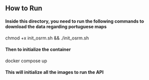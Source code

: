 ## How to Run

#### Inside this directory, you need to run the following commands to download the data regarding portuguese maps

chmod +x init_osrm.sh && ./init_osrm.sh

#### Then to initialize the container

docker compose up

#### This will initialize all the images to run the API
